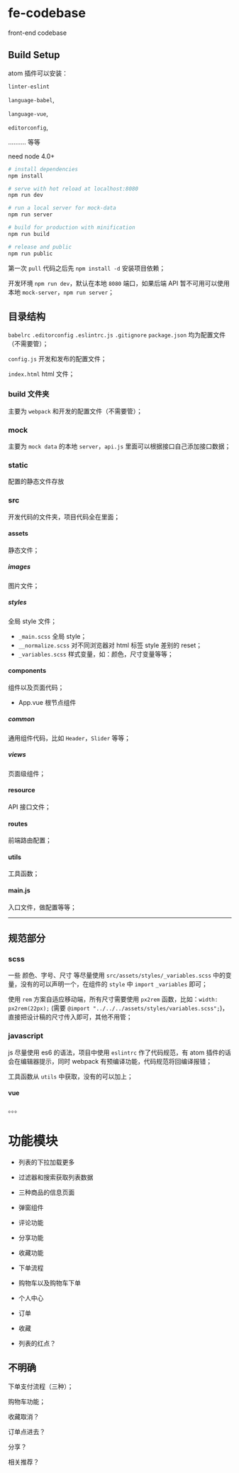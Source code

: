 # fe-codebase

front-end codebase

## Build Setup

atom 插件可以安装：

`linter-eslint`

`language-babel`,

`language-vue`,

`editorconfig`,

.......... 等等

need node 4.0+

``` bash
# install dependencies
npm install

# serve with hot reload at localhost:8080
npm run dev

# run a local server for mock-data
npm run server

# build for production with minification
npm run build

# release and public
npm run public

```

第一次 `pull` 代码之后先 `npm install -d` 安装项目依赖；

开发环境 `npm run dev`，默认在本地 `8080` 端口，如果后端 API 暂不可用可以使用本地 `mock-server`，`npm run server`；

## 目录结构

`babelrc` `.editorconfig` `.eslintrc.js` `.gitignore` `package.json` 均为配置文件（不需要管）；

`config.js` 开发和发布的配置文件；

`index.html` html 文件；

### build 文件夹
主要为 `webpack` 和开发的配置文件（不需要管）；

### mock
主要为 `mock data` 的本地 `server`，`api.js` 里面可以根据接口自己添加接口数据；

### static
配置的静态文件存放

### src
开发代码的文件夹，项目代码全在里面；

#### assets
静态文件；

##### images
图片文件；

##### styles
全局 style 文件；

- `_main.scss` 全局 style；
- `__normalize.scss` 对不同浏览器对 html 标签 style 差别的 reset；
- `_variables.scss` 样式变量，如：颜色，尺寸变量等等；

#### components
组件以及页面代码；

- App.vue 根节点组件

##### common
通用组件代码，比如 `Header`，`Slider` 等等；

##### views
页面级组件；

#### resource
API 接口文件；

#### routes
前端路由配置；

#### utils
工具函数；

#### main.js
入口文件，做配置等等；

------------

## 规范部分

### scss
一些 颜色、字号、尺寸 等尽量使用 `src/assets/styles/_variables.scss` 中的变量，没有的可以声明一个，在组件的 `style` 中 `import` `_variables` 即可；

使用 `rem` 方案自适应移动端，所有尺寸需要使用 `px2rem` 函数，比如：`width: px2rem(22px);` (需要 `@import "../../../assets/styles/variables.scss";`)，直接把设计稿的尺寸传入即可，其他不用管；

### javascript
js 尽量使用 es6 的语法，项目中使用 `eslintrc` 作了代码规范，有 atom 插件的话会在编辑器提示，同时 webpack 有预编译功能，代码规范将回编译报错；

工具函数从 `utils` 中获取，没有的可以加上；

#### vue
。。。


# 功能模块

- 列表的下拉加载更多

- 过滤器和搜索获取列表数据

- 三种商品的信息页面

- 弹窗组件

- 评论功能

- 分享功能

- 收藏功能

- 下单流程

- 购物车以及购物车下单

- 个人中心
 - 订单
 - 收藏
 - 列表的红点？


## 不明确

下单支付流程（三种）；

购物车功能；

收藏取消？

订单点进去？

分享？

相关推荐？

